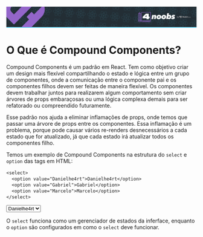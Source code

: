 <p align="center">
<a href="https://github.com/he4rt/4noobs" target="_blank">
<img src="../../assets/global/header-4noobs.svg">
</a>
</p>

# O Que é Compound Components?

Compound Components é um padrão em React.
Tem como objetivo criar um design mais flexível compartilhando o estado e lógica entre um grupo de componentes, onde a comunicação entre o componente pai e os componentes filhos devem ser feitas de maneira flexível. Os componentes devem trabalhar juntos para realizarem algum comportamento sem criar árvores de props embaraçosas ou uma lógica complexa demais para ser refatorado ou compreendido futuramente.

Esse padrão nos ajuda a eliminar inflamações de props, onde temos que passar uma árvore de props entre os componentes. Essa inflamação é um problema, porque pode causar vários re-renders desnecessários a cada estado que for atualizado, já que cada estado irá atualizar todos os componentes filho.

Temos um exemplo de Compound Components na estrutura do `select` e `option` das tags em HTML:

```
<select>
  <option value="Danielhe4rt">Danielhe4rt</option>
  <option value="Gabriel">Gabriel</option>
  <option value="Marcelo">Marcelo</option>
</select>
```

<select>
  <option value="Danielhe4rt">Danielhe4rt</option>
  <option value="Gabriel">Gabriel</option>
  <option value="Marcelo">Marcelo</option>
</select>

<br/>

O `select` funciona como um gerenciador de estados da inferface, enquanto o `option` são configurados em como o `select` deve funcionar.
